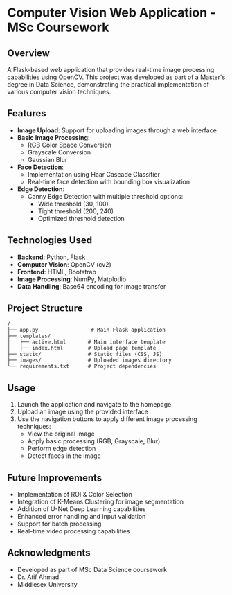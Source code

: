 # Computer Vision Web Application - MSc Coursework

## Overview
A Flask-based web application that provides real-time image processing capabilities using OpenCV. This project was developed as part of a Master's degree in Data Science, demonstrating the practical implementation of various computer vision techniques.

## Features
- **Image Upload**: Support for uploading images through a web interface
- **Basic Image Processing**:
  - RGB Color Space Conversion
  - Grayscale Conversion
  - Gaussian Blur
- **Face Detection**:
  - Implementation using Haar Cascade Classifier
  - Real-time face detection with bounding box visualization
- **Edge Detection**:
  - Canny Edge Detection with multiple threshold options:
    - Wide threshold (30, 100)
    - Tight threshold (200, 240)
    - Optimized threshold detection


## Technologies Used
- **Backend**: Python, Flask
- **Computer Vision**: OpenCV (cv2)
- **Frontend**: HTML, Bootstrap
- **Image Processing**: NumPy, Matplotlib
- **Data Handling**: Base64 encoding for image transfer



## Project Structure
```
/
├── app.py                 # Main Flask application
├── templates/            
│   ├── active.html       # Main interface template
│   ├── index.html        # Upload page template
├── static/               # Static files (CSS, JS)
├── images/               # Uploaded images directory
└── requirements.txt      # Project dependencies
```

## Usage
1. Launch the application and navigate to the homepage
2. Upload an image using the provided interface
3. Use the navigation buttons to apply different image processing techniques:
   - View the original image
   - Apply basic processing (RGB, Grayscale, Blur)
   - Perform edge detection
   - Detect faces in the image

## Future Improvements
- Implementation of ROI & Color Selection
- Integration of K-Means Clustering for image segmentation
- Addition of U-Net Deep Learning capabilities
- Enhanced error handling and input validation
- Support for batch processing
- Real-time video processing capabilities


## Acknowledgments
- Developed as part of MSc Data Science coursework
- Dr. Atif Ahmad
- Middlesex University